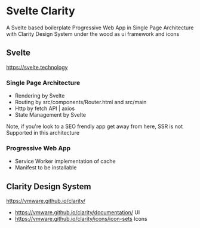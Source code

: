# Svelte Clarity

A Svelte based boilerplate Progressive Web App in Single Page Architecture with Clarity Design System under the wood as ui framework and icons

## Svelte

https://svelte.technology

### Single Page Architecture

- Rendering by Svelte
- Routing by src/components/Router.html and src/main
- Http by fetch API | axios
- State Management by Svelte

Note, if you're look to a SEO frendly app get away from here, SSR is not Supported in this architecture

### Progressive Web App

- Service Worker implementation of cache
- Manifest to be installable

## Clarity Design System

https://vmware.github.io/clarity/

- https://vmware.github.io/clarity/documentation/ UI
- https://vmware.github.io/clarity/icons/icon-sets Icons

